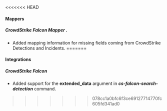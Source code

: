 
<<<<<<< HEAD
#### Mappers
##### CrowdStrike Falcon Mapper .
- Added mapping information for missing fields coming from CrowdStrike Detections and Incidents.
=======
#### Integrations
##### CrowdStrike Falcon
-  Added support for the **extended_data** argument in ***cs-falcon-search-detection*** command.
>>>>>>> 078cc1a0bfc6f3ce69127714770fc605fd341ad0
